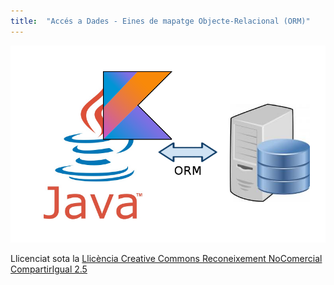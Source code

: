 ```yaml
---
title:  "Accés a Dades - Eines de mapatge Objecte-Relacional (ORM)"
---
```


![](T5_Portada.png)


Llicenciat sota la  [Llicència Creative Commons Reconeixement NoComercial
CompartirIgual 2.5](http://creativecommons.org/licenses/by-nc-sa/2.5/)

